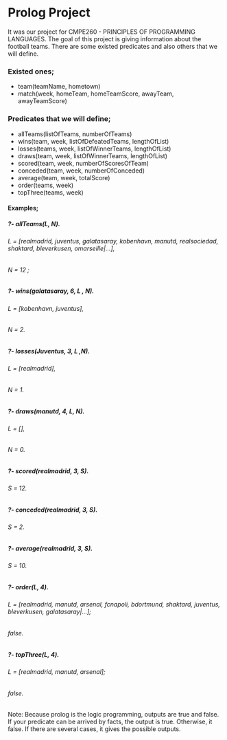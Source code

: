# Prolog Project

It was our project for CMPE260 - PRINCIPLES OF PROGRAMMING LANGUAGES. The goal of this project is giving information about the football teams. There are some existed predicates and also others that we will define.

### Existed ones;
  * team(teamName, hometown)
  * match(week, homeTeam, homeTeamScore, awayTeam, awayTeamScore)
  
### Predicates that we will define;
  * allTeams(listOfTeams, numberOfTeams)
  * wins(team, week, listOfDefeatedTeams, lengthOfList)
  * losses(teams, week, listOfWinnerTeams, lengthOfList)
  * draws(team, week, listOfWinnerTeams, lengthOfList)
  * scored(team, week, numberOfScoresOfTeam)
  * conceded(team, week, numberOfConceded)
  * average(team, week, totalScore)
  * order(teams, week)
  * topThree(teams, week)

#### Examples;
##### ?- allTeams(L, N).
###### L = [realmadrid, juventus, galatasaray, kobenhavn, manutd, realsociedad, shaktard, bleverkusen, omarseille|...],
###### N = 12 ;

##### ?- wins(galatasaray, 6, L , N).
###### L = [kobenhavn, juventus],
###### N = 2.

##### ?- losses(Juventus, 3, L ,N).
###### L = [realmadrid],
###### N = 1.

##### ?- draws(manutd, 4, L, N).
###### L = [],
###### N = 0.

##### ?- scored(realmadrid, 3, S).
###### S = 12.
##### ?- conceded(realmadrid, 3, S).
###### S = 2.
##### ?- average(realmadrid, 3, S).
###### S = 10.

##### ?- order(L, 4).
###### L = [realmadrid, manutd, arsenal, fcnapoli, bdortmund, shaktard, juventus, bleverkusen, galatasaray|...];
###### false.
##### ?- topThree(L, 4).
###### L = [realmadrid, manutd, arsenal];
###### false.

Note: Because prolog is the logic programming, outputs are true and false. If your predicate can be arrived by facts, the output is true. Otherwise, it false. If there are several cases, it gives the possible outputs.
